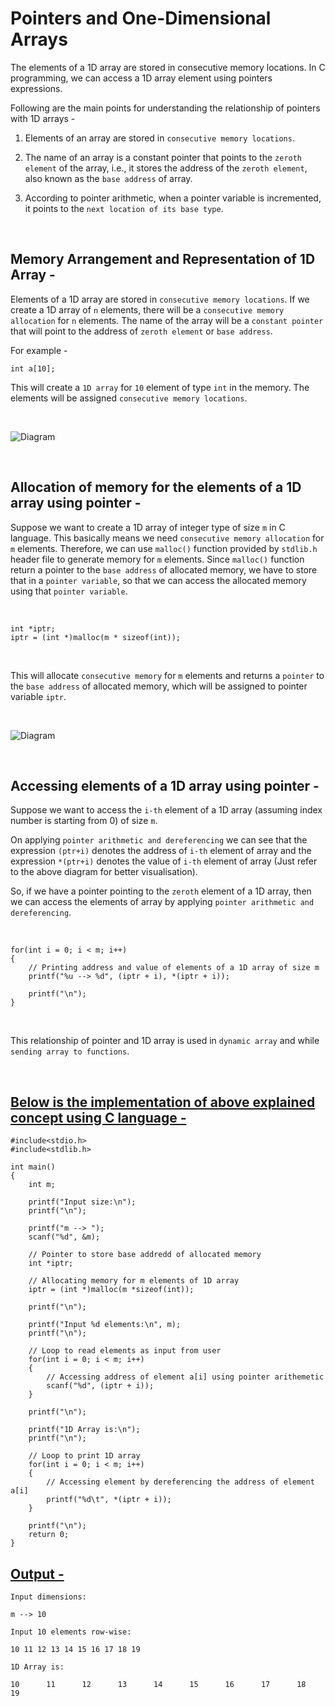 <h1> Pointers and One-Dimensional Arrays </h1>

<p>

The elements of a 1D array are stored in consecutive memory locations. In C programming, we can access a 1D array element using pointers expressions.

Following are the main points for understanding the relationship of pointers with 1D arrays -

1. Elements of an array are stored in ```consecutive memory locations```.

2. The name of an array is a constant pointer that points to the ```zeroth element``` of the array, i.e., it stores the address of the ```zeroth element```, also known as the ```base address``` of array.

3. According to pointer arithmetic, when a pointer variable is incremented, it points to the ```next location of its base type```.

</p><br>

<h2> Memory Arrangement and Representation of 1D Array - </h2>
<p>

Elements of a 1D array are stored in ```consecutive memory locations```. If we create a 1D array of ```n``` elements, there will be a ```consecutive memory allocation``` for ```n``` elements. The name of the array will be a ```constant pointer``` that will point to the address of ```zeroth element``` or ```base address```.

For example -

    int a[10];

This will create a ```1D array``` for ```10``` element of type ```int``` in the memory. The elements will be assigned ```consecutive memory locations```.

<br>

![Diagram](https://github.com/kashyap1905/winter-of-contributing/blob/Pointers-and-1D-Array/C_CPP/Pointers%20%26%201D%20Array/Diagrams/Diagram1.png)

</p><br>

<h2> Allocation of memory for the elements of a 1D array using pointer - </h2>

<p>

Suppose we want to create a 1D array of integer type of size ```m``` in C language. This basically means we need ```consecutive memory allocation``` for ```m``` elements. Therefore, we can use ```malloc()``` function provided by ```stdlib.h``` header file to generate memory for ```m``` elements. Since ```malloc()``` function return a pointer to the ```base address``` of allocated memory, we have to store that in a ```pointer variable```, so that we can access the allocated memory using that ```pointer variable```.

<br>

    int *iptr;
    iptr = (int *)malloc(m * sizeof(int));
    
<br>

This will allocate ```consecutive memory``` for ```m``` elements and returns a ```pointer``` to the ```base address``` of allocated memory, which will be assigned to pointer variable ```iptr```.

<br>

![Diagram](https://github.com/kashyap1905/winter-of-contributing/blob/Pointers-and-1D-Array/C_CPP/Pointers%20%26%201D%20Array/Diagrams/Diagram2.png)

</p><br>

<p>

<h2> Accessing elements of a 1D array using pointer - </h2>

Suppose we want to access the ```i-th``` element of a 1D array (assuming index number is starting from 0) of size ```m```.

On applying ```pointer arithmetic and dereferencing``` we can see that the expression ```(ptr+i)``` denotes the
address of ```i-th``` element of array and the expression ```*(ptr+i)``` denotes the value of ```i-th``` element of array (Just refer to the above diagram for better visualisation).

So, if we have a pointer pointing to the ```zeroth``` element of a 1D array, then we can access the elements of array by applying ```pointer arithmetic and dereferencing```.

<br>

    for(int i = 0; i < m; i++)
    {
        // Printing address and value of elements of a 1D array of size m
        printf("%u --> %d", (iptr + i), *(iptr + i));

        printf("\n");
    }

<br>

This relationship of pointer and 1D array is used in ```dynamic array``` and while ```sending array to functions```.

</p><br>

<h2><u> Below is the implementation of above explained concept using C language - </u></h2>

<p>

    #include<stdio.h>
    #include<stdlib.h>

    int main()
    {
        int m;

        printf("Input size:\n");
        printf("\n");

        printf("m --> ");
        scanf("%d", &m);

        // Pointer to store base addredd of allocated memory
        int *iptr;

        // Allocating memory for m elements of 1D array
        iptr = (int *)malloc(m *sizeof(int));

        printf("\n");

        printf("Input %d elements:\n", m);
        printf("\n");

        // Loop to read elements as input from user
        for(int i = 0; i < m; i++)
        {
            // Accessing address of element a[i] using pointer arithemetic
            scanf("%d", (iptr + i));
        }

        printf("\n");

        printf("1D Array is:\n");
        printf("\n");

        // Loop to print 1D array
        for(int i = 0; i < m; i++)
        {
            // Accessing element by dereferencing the address of element a[i]
            printf("%d\t", *(iptr + i));
        }

        printf("\n");
        return 0;
    }
    
</p>

<h2><u> Output - </u></h2>

<p>

    Input dimensions:

    m --> 10

    Input 10 elements row-wise:

    10 11 12 13 14 15 16 17 18 19

    1D Array is:

    10      11      12      13      14      15      16      17      18      19

</p>
